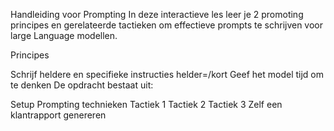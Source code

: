 Handleiding voor Prompting
In deze interactieve les leer je 2 promoting principes en gerelateerde tactieken om effectieve prompts te schrijven voor large Language modellen.

Principes

Schrijf heldere en specifieke instructies helder=/kort
Geef het model tijd om te denken
De opdracht bestaat uit:

Setup
Prompting technieken
Tactiek 1
Tactiek 2
Tactiek 3
Zelf een klantrapport genereren
